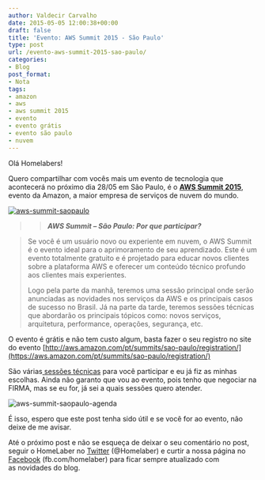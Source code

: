 ```yaml
---
author: Valdecir Carvalho
date: 2015-05-05 12:00:38+00:00
draft: false
title: 'Evento: AWS Summit 2015 - São Paulo'
type: post
url: /evento-aws-summit-2015-sao-paulo/
categories:
- Blog
post_format:
- Nota
tags:
- amazon
- aws
- aws summit 2015
- evento
- evento grátis
- evento são paulo
- nuvem
---
```


Olá Homelabers!

Quero compartilhar com vocês mais um evento de tecnologia que acontecerá no próximo dia 28/05 em São Paulo, é o **[AWS Summit 2015](http://aws.amazon.com/pt/summits/sao-paulo/)**, evento da Amazon, a maior empresa de serviços de nuvem do mundo.

[![aws-summit-saopaulo](/imagens/2015/05/aws-summit-saopaulo.png)
](https://aws.amazon.com/pt/summits/sao-paulo/registration/)



<!-- more -->












<blockquote>

> 
> _**AWS Summit – São Paulo: Por que participar?**_
> 
> 
</blockquote>




















<blockquote>Se você é um usuário novo ou experiente em nuvem, o AWS Summit é o evento ideal para o aprimoramento de seu aprendizado. Este é um evento totalmente gratuito e é projetado para educar novos clientes sobre a plataforma AWS e oferecer um conteúdo técnico profundo aos clientes mais experientes.

Logo pela parte da manhã, teremos uma sessão principal onde serão anunciadas as novidades nos serviços da AWS e os principais casos de sucesso no Brasil. Já na parte da tarde, teremos sessões técnicas que abordarão os principais tópicos como: novos serviços, arquitetura, performance, operações, segurança, etc.</blockquote>


O evento é grátis e não tem custo algum, basta fazer o seu registro no site do evento [http://aws.amazon.com/pt/summits/sao-paulo/registration/](https://aws.amazon.com/pt/summits/sao-paulo/registration/)

São várias[ sessões técnicas](http://aws.amazon.com/pt/summits/sao-paulo/sessions/) para você participar e eu já fiz as minhas escolhas. Ainda não garanto que vou ao evento, pois tenho que negociar na FIRMA, mas se eu for, já sei a quais sessões quero atender.

![aws-summit-saopaulo-agenda](/imagens/2015/05/aws-summit-saopaulo-agenda.png)


É isso, espero que este post tenha sido útil e se você for ao evento, não deixe de me avisar.

Até o próximo post e não se esqueça de deixar o seu comentário no post, seguir o HomeLaber no [Twitter](https://twitter.com/homelaber) (@Homelaber) e curtir a nossa página no [Facebook](https://www.facebook.com/homelaber) (fb.com/homelaber) para ficar sempre atualizado com as novidades do blog.











